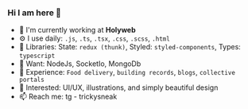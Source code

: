 ### Hi I am here 👋

- 🏢 I'm currently working at **Holyweb**
- ⚙️ I use daily: `.js`, `.ts`, `.tsx`, `.css`, `.scss`, `.html`
- 💅 Libraries: State: `redux (thunk)`, Styled: `styled-components`, Types: `typescript`
- 🧐 Want: NodeJs, SocketIo, MongoDb
- 🌈 Experience: `Food delivery`, `building records`, `blogs`, `collective portals`
- 💬 Interested: UI/UX, illustrations, and simply beautiful design
- 📫 Reach me: tg - trickysneak


